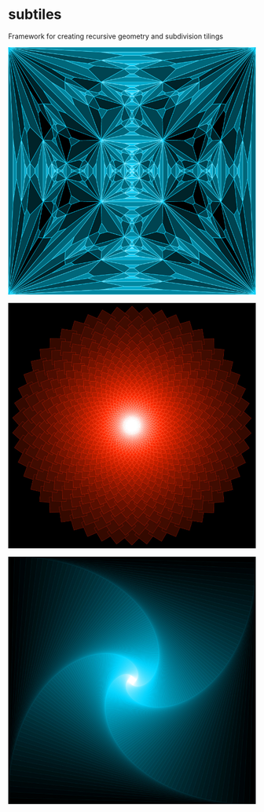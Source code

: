 # subtiles

Framework for creating recursive geometry and subdivision tilings

![diamond tiling](https://github.com/OscarSaharoy/subtiles/blob/main/assets/diamond.jpg?raw=true)

![rose tiling](https://github.com/OscarSaharoy/subtiles/blob/main/assets/rose.jpg?raw=true)

![twist tiling](https://github.com/OscarSaharoy/subtiles/blob/main/assets/twist.jpg?raw=true)
